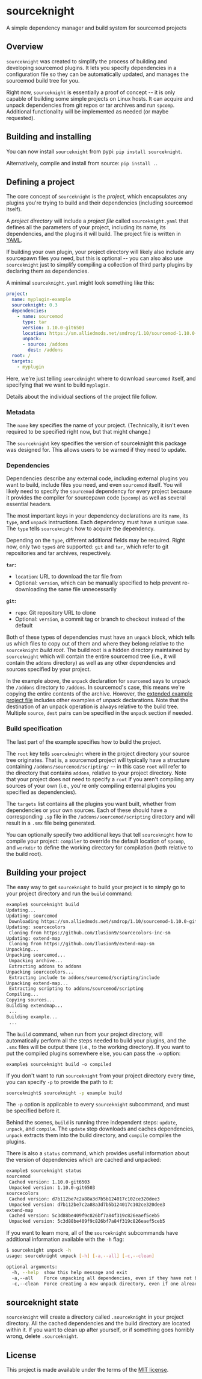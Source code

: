 # sourceknight

A simple dependency manager and build system for sourcemod projects

## Overview

`sourceknight` was created to simplify the process of building and developing sourcemod plugins. It lets you specify dependencies in a configuration file so they can be automatically updated, and manages the sourcemod build tree for you.

Right now, `sourceknight` is essentially a proof of concept -- it is only capable of building some simple projects on Linux hosts. It can acquire and unpack dependencies from git repos or tar archives and run `spcomp`. Additional functionality will be implemented as needed (or maybe requested).

## Building and installing

You can now install `sourceknight` from pypi: `pip install sourceknight`.

Alternatively, compile and install from source: `pip install .`.

## Defining a project

The core concept of `sourceknight` is the *project*, which encapsulates any plugins you're trying to build and their dependencies (including sourcemod itself).

A *project directory* will include a *project file* called `sourceknight.yaml` that defines all the parameters of your project, including its name,
its dependencies, and the plugins it will build. The project file is written in [YAML](https://en.wikipedia.org/wiki/YAML).

If building your own plugin, your project directory will likely also include any sourcepawn files you need, but this is optional --
you can also also use `sourceknight` just to simplify compiling a collection of third party plugins by declaring them as dependencies.

A minimal `sourceknight.yaml` might look something like this:

```yaml
project:
  name: myplugin-example
  sourceknight: 0.3
  dependencies:
    - name: sourcemod
      type: tar
      version: 1.10.0-git6503
      location: https://sm.alliedmods.net/smdrop/1.10/sourcemod-1.10.0-git6503-linux.tar.gz
      unpack:
      - source: /addons
        dest: /addons
  root: /
  targets:
    - myplugin
```

Here, we're just telling `sourceknight` where to download `sourcemod` itself, and specifying that we want to build `myplugin`.

Details about the individual sections of the project file follow.

### Metadata

The `name` key specifies the name of your project. (Technically, it isn't even required to be specified right now, but that might change.)

The `sourceknight` key specifies the version of sourceknight this package was designed for. This allows users to be warned if they need to update.

### Dependencies

Dependencies describe any external code, including external plugins you want to build, include files you need, and even `sourcemod` itself. You will likely need to specify the `sourcemod` dependency for every project because it provides the compiler for sourcepawn code (`spcomp`) as well as several essential headers.

The most important keys in your dependency declarations are its `name`, its `type`, and `unpack` instructions. Each dependency must have a unique `name`. The `type` tells `sourceknight` how to acquire the dependency.

Depending on the `type`, different additional fields may be required. Right now, only two `type`s are supported: `git` and `tar`, which refer to git repositories and tar archives, respectively.

**`tar`:**

- `location`: URL to download the tar file from
- Optional: `version`, which can be manually specified to help prevent re-downloading the same file unnecessarily

**`git`:**

- `repo`: Git repository URL to clone
- Optional: `version`, a commit tag or branch to checkout instead of the default

Both of these types of dependencies must have an `unpack` block, which tells us which files to copy out of them and where they belong relative to the `sourceknight` *build root*. The build root is a hidden directory maintained by `sourceknight` which will contain the entire sourcemod tree (i.e., it will contain the `addons` directory) as well as any other dependencies and sources specified by your project.

In the example above, the `unpack` declaration for `sourcemod` says to unpack the `/addons` directory to `/addons`. In sourcemod's case, this means we're copying the entire contents of the archive. However, the [extended example project file](example/sourceknight.yaml) includes other examples of unpack declarations. Note that the destination of an unpack operation is always relative to the build tree. Multiple `source`, `dest` pairs can be specified in the `unpack` section if needed.

### Build specification

The last part of the example specifies how to build the project.

The `root` key tells `sourceknight` where in the project directory your source tree originates. That is, a sourcemod project will typically have a structure containing `/addons/sourcemod/scripting/` -- in this case `root` will refer to the directory that contains `addons`, relative to your project directory. Note that your project does not need to specify a `root` if you aren't compiling any sources of your own (i.e., you're only compiling external plugins you specified as dependencies).

The `targets` list contains all the plugins you want built, whether from dependencies or your own sources. Each of these should have a corresponding `.sp` file in the `/addons/sourcemod/scripting` directory and will result in a `.smx` file being generated.

You can optionally specify two additional keys that tell `sourceknight` how to compile your project: `compiler` to override the default location of `spcomp`, and `workdir` to define the working directory for compilation (both relative to the build root).

## Building your project

The easy way to get `sourceknight` to build your project is to simply go to your project directory and run the `build` command:

```bash
example$ sourceknight build
Updating...
Updating: sourcemod
 Downloading https://sm.alliedmods.net/smdrop/1.10/sourcemod-1.10.0-git6503-linux.tar.gz...
Updating: sourcecolors
 Cloning from https://github.com/Ilusion9/sourcecolors-inc-sm
Updating: extend-map
 Cloning from https://github.com/Ilusion9/extend-map-sm
Unpacking...
Unpacking sourcemod...
 Unpacking archive...
 Extracting addons to addons
Unpacking sourcecolors...
 Extracting include to addons/sourcemod/scripting/include
Unpacking extend-map...
 Extracting scripting to addons/sourcemod/scripting
Compiling...
Copying sources...
Building extendmap...
 ...
Building example...
 ...
```

The `build` command, when run from your project directory, will automatically perform all the steps needed to build your plugins, and the `.smx` files will be output there (i.e., to the working directory). If you want to put the compiled plugins somewhere else, you can pass the `-o` option:

```
example$ sourceknight build -o compiled
```

If you don't want to run `sourceknight` from your project directory every time, you can specify `-p` to provide the path to it:

```bash
sourceknight$ sourceknight -p example build
```

The `-p` option is applicable to every `sourceknight` subcommand, and must be specified before it.

Behind the scenes, `build` is running three independent steps: `update`, `unpack`, and `compile`. The `update` step downloads and caches dependencies, `unpack` extracts them into the build directory, and `compile` compiles the plugins.

There is also a `status` command, which provides useful information about the version of dependencies which are cached and unpacked:

```bash
example$ sourceknight status
sourcemod
 Cached version: 1.10.0-git6503
 Unpacked version: 1.10.0-git6503
sourcecolors
 Cached version: d7b112be7c2a88a3d7b5b124017c102ce320dee3
 Unpacked version: d7b112be7c2a88a3d7b5b124017c102ce320dee3
extend-map
 Cached version: 5c3d88be409f9c826bf7a84f319c826eaef5ceb5
 Unpacked version: 5c3d88be409f9c826bf7a84f319c826eaef5ceb5
```

If you want to learn more, all of the `sourceknight` subcommands have additional information available with the `-h` flag:

```bash
$ sourceknight unpack -h
usage: sourceknight unpack [-h] [-a,--all] [-c,--clean]

optional arguments:
  -h, --help  show this help message and exit
  -a,--all    Force unpacking all dependencies, even if they have not been updated
  -c,--clean  Force creating a new unpack directory, even if one already exists
```

## sourceknight state

`sourceknight` will create a directory called `.sourceknight` in your project directory. All the cached dependencies and the build directory are located within it. If you want to clean up after yourself, or if something goes horribly wrong, delete `.sourceknight`.

## License 

This project is made available under the terms of the [MIT license](LICENSE).
